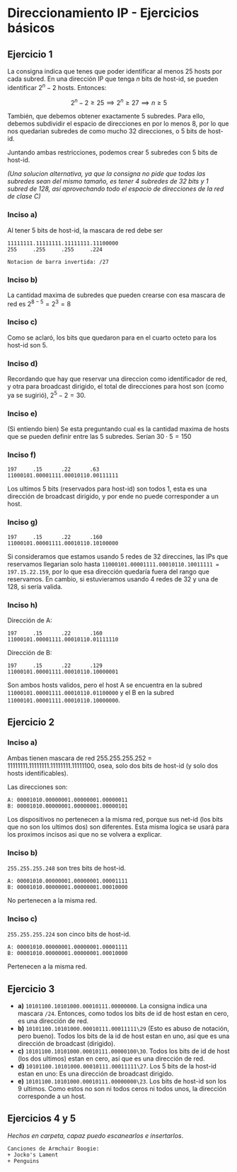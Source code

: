 # Direccionamiento IP - Ejercicios básicos

## Ejercicio 1

La consigna indica que tenes que poder identificar al menos 25 hosts por cada subred. En una dirección IP que tenga $n$ bits de host-id, se pueden identificar $2^n - 2$ hosts. Entonces:

$$
2^n - 2 \geq 25 \implies 2^n \geq 27 \implies n \geq 5
$$

También, que debemos obtener exactamente 5 subredes. Para ello, debemos subdividir el espacio de direcciones en por lo menos 8, por lo que nos quedarian subredes de como mucho 32 direcciones, o 5 bits de host-id.

Juntando ambas restricciones, podemos crear 5 subredes con 5 bits de host-id.

*(Una solucion alternativa, ya que la consigna no pide que todas las subredes sean del mismo tamaño, es tener 4 subredes de 32 bits y 1 subred de 128, así aprovechando todo el espacio de direcciones de la red de clase C)*

### Inciso a)
Al tener 5 bits de host-id, la mascara de red debe ser

```
11111111.11111111.11111111.11100000
255     .255     .255     .224

Notacion de barra invertida: /27
```

### Inciso b)
La cantidad maxima de subredes que pueden crearse con esa mascara de red es $2^{8-5}=2^3=8$

### Inciso c)
Como se aclaró, los bits que quedaron para en el cuarto octeto para los host-id son 5.

### Inciso d)
Recordando que hay que reservar una direccion como identificador de red, y otra para broadcast dirigido, el total de direcciones para host son (como ya se sugirió), $2^5 - 2 = 30$.

### Inciso e)
(Si entiendo bien) Se esta preguntando cual es la cantidad maxima de hosts que se pueden definir entre las 5 subredes. Serían $30 \cdot 5 = 150$

### Inciso f)
```
197     .15      .22      .63
11000101.00001111.00010110.00111111
```
Los ultimos 5 bits (reservados para host-id) son todos 1, esta es una dirección de broadcast dirigido, y por ende no puede corresponder a un host.

### Inciso g)
```
197     .15      .22      .160
11000101.00001111.00010110.10100000
```
Si consideramos que estamos usando 5 redes de 32 direccines, las IPs que reservamos llegarian solo hasta `11000101.00001111.00010110.10011111 = 197.15.22.159`, por lo que esa dirección quedaría fuera del rango que reservamos. En cambio, si estuvieramos usando 4 redes de 32 y una de 128, si sería valida.

### Inciso h)
Dirección de A:
```
197     .15      .22      .160
11000101.00001111.00010110.01111110
```
Dirección de B:
```
197     .15      .22      .129
11000101.00001111.00010110.10000001
```

Son ambos hosts validos, pero el host A se encuentra en la subred `11000101.00001111.00010110.01100000` y el B en la subred `11000101.00001111.00010110.10000000`.

## Ejercicio 2
### Inciso a)
Ambas tienen mascara de red 255.255.255.252 = 11111111.11111111.11111111.11111100, osea, solo dos bits de host-id (y solo dos hosts identificables).

Las direcciones son:

```
A: 00001010.00000001.00000001.00000011
B: 00001010.00000001.00000001.00000101
```

Los dispositivos no pertenecen a la misma red, porque sus net-id (los bits que no son los ultimos dos) son diferentes. Esta misma logica se usará para los proximos incisos asi que no se volvera a explicar.

### Inciso b)
`255.255.255.248` son tres bits de host-id.

```
A: 00001010.00000001.00000001.00001111
B: 00001010.00000001.00000001.00010000
```

No pertenecen a la misma red.

### Inciso c)
`255.255.255.224` son cinco bits de host-id.

```
A: 00001010.00000001.00000001.00001111
B: 00001010.00000001.00000001.00010000
```

Pertenecen a la misma red.

## Ejercicio 3

+ **a)** `10101100.10101000.00010111.00000000`. La consigna indica una mascara `/24`. Entonces, como todos los bits de id de host estan en cero, es una dirección de red.
+ **b)** `10101100.10101000.00010111.00011111\29` (Esto es abuso de notación, pero bueno). Todos los bits de la id de host estan en uno, así que es una dirección de broadcast (dirigido).
+ **c)** `10101100.10101000.00010111.00000100\30`. Todos los bits de id de host (los dos ultimos) estan en cero, así que es una dirección de red.
+ **d)** `10101100.10101000.00010111.00011111\27`. Los 5 bits de la host-id estan en uno: Es una dirección de broadcast dirigido.
+ **e)** `10101100.10101000.00010111.00000000\23`. Los bits de host-id son los 9 ultimos. Como estos no son ni todos ceros ni todos unos, la dirección corresponde a un host.

## Ejercicios 4 y 5

*Hechos en carpeta, capaz puedo escanearlos e insertarlos*.

```
Canciones de Armchair Boogie:
+ Jocko's Lament
+ Penguins
```

